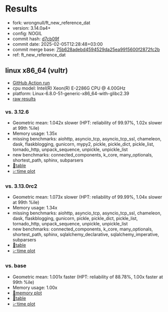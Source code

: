 # Results

- fork: wrongnull/ft_new_reference_dat
- version: 3.14.0a4+
- config: NOGIL
- commit hash: [d7cb09f](https://github.com/wrongnull/cpython/commit/d7cb09f)
- commit date: 2025-02-05T12:28:48+03:00
- commit merge base: [75b628adebd4594529da25ea9915600f2872fc2b](https://github.com/python/cpython/commit/75b628adebd4594529da25ea9915600f2872fc2b)
- ref: ft_new_reference_dat

## linux x86_64 (vultr)

- [GitHub Action run](https://github.com/facebookexperimental/free-threading-benchmarking/actions/runs/13185889281)
- cpu model: Intel(R) Xeon(R) E-2286G CPU @ 4.00GHz
- platform: Linux-6.8.0-51-generic-x86_64-with-glibc2.39
- [raw results](bm-20250205-vultr-x86_64-wrongnull-ft_new_reference_dat-3.14.0a4%2B-d7cb09f.json)

### vs. 3.12.6

- Geometric mean: 1.042x slower (HPT: reliability of 99.97%, 1.02x slower at 99th %ile)
- Memory usage: 1.35x
- missing benchmarks: aiohttp, asyncio_tcp, asyncio_tcp_ssl, chameleon, dask, flaskblogging, gunicorn, mypy2, pickle, pickle_dict, pickle_list, tornado_http, unpack_sequence, unpickle, unpickle_list
- new benchmarks: connected_components, k_core, many_optionals, shortest_path, sphinx, subparsers
- [📄table](bm-20250205-vultr-x86_64-wrongnull-ft_new_reference_dat-3.14.0a4%2B-d7cb09f-vs-3.12.6.md)
- [📈time plot](bm-20250205-vultr-x86_64-wrongnull-ft_new_reference_dat-3.14.0a4%2B-d7cb09f-vs-3.12.6.svg)

### vs. 3.13.0rc2

- Geometric mean: 1.073x slower (HPT: reliability of 99.99%, 1.04x slower at 99th %ile)
- Memory usage: 1.34x
- missing benchmarks: aiohttp, asyncio_tcp, asyncio_tcp_ssl, chameleon, dask, flaskblogging, gunicorn, pickle, pickle_dict, pickle_list, tornado_http, unpack_sequence, unpickle, unpickle_list
- new benchmarks: connected_components, k_core, many_optionals, shortest_path, sphinx, sqlalchemy_declarative, sqlalchemy_imperative, subparsers
- [📄table](bm-20250205-vultr-x86_64-wrongnull-ft_new_reference_dat-3.14.0a4%2B-d7cb09f-vs-3.13.0rc2.md)
- [📈time plot](bm-20250205-vultr-x86_64-wrongnull-ft_new_reference_dat-3.14.0a4%2B-d7cb09f-vs-3.13.0rc2.svg)

### vs. base

- Geometric mean: 1.001x faster (HPT: reliability of 88.78%, 1.00x faster at 99th %ile)
- Memory usage: 1.00x
- [🧠memory plot](bm-20250205-vultr-x86_64-wrongnull-ft_new_reference_dat-3.14.0a4%2B-d7cb09f-vs-base-mem.svg)
- [📄table](bm-20250205-vultr-x86_64-wrongnull-ft_new_reference_dat-3.14.0a4%2B-d7cb09f-vs-base.md)
- [📈time plot](bm-20250205-vultr-x86_64-wrongnull-ft_new_reference_dat-3.14.0a4%2B-d7cb09f-vs-base.svg)

